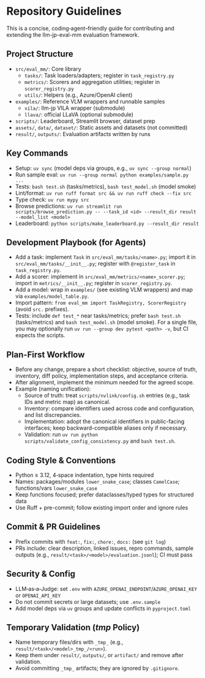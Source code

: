 # Repository Guidelines

This is a concise, coding‑agent–friendly guide for contributing and extending the llm-jp-eval-mm evaluation framework.

## Project Structure

- `src/eval_mm/`: Core library
  - `tasks/`: Task loaders/adapters; register in `task_registry.py`
  - `metrics/`: Scorers and aggregation utilities; register in `scorer_registry.py`
  - `utils/`: Helpers (e.g., Azure/OpenAI client)
- `examples/`: Reference VLM wrappers and runnable samples
  - `vila/`: llm-jp VILA wrapper (submodule)
  - `llava/`: official LLaVA (optional submodule)
- `scripts/`: Leaderboard, Streamlit browser, dataset prep
- `assets/`, `data/`, `dataset/`: Static assets and datasets (not committed)
- `result/`, `outputs/`: Evaluation artifacts written by runs

## Key Commands

- Setup: `uv sync` (model deps via groups, e.g., `uv sync --group normal`)
- Run sample eval: `uv run --group normal python examples/sample.py ...`
- Tests: `bash test.sh` (tasks/metrics), `bash test_model.sh` (model smoke)
- Lint/format: `uv run ruff format src && uv run ruff check --fix src`
- Type check: `uv run mypy src`
- Browse predictions: `uv run streamlit run scripts/browse_prediction.py -- --task_id <id> --result_dir result --model_list <model>`
- Leaderboard: `python scripts/make_leaderboard.py --result_dir result`

## Development Playbook (for Agents)

- Add a task: implement `Task` in `src/eval_mm/tasks/<name>.py`; import it in `src/eval_mm/tasks/__init__.py`; register with `@register_task` in `task_registry.py`.
- Add a scorer: implement in `src/eval_mm/metrics/<name>_scorer.py`; import in `metrics/__init__.py`; register in `scorer_registry.py`.
- Add a model: wrap in `examples/` (see existing VLM wrappers) and map via `examples/model_table.py`.
- Import pattern: `from eval_mm import TaskRegistry, ScorerRegistry` (avoid `src.` prefixes).
- Tests: include `def test_*` near tasks/metrics; prefer `bash test.sh` (tasks/metrics) and `bash test_model.sh` (model smoke). For a single file, you may optionally run `uv run --group dev pytest <path> -v`, but CI expects the scripts.

## Plan-First Workflow

- Before any change, prepare a short checklist: objective, source of truth, inventory, diff policy, implementation steps, and acceptance criteria.
- After alignment, implement the minimum needed for the agreed scope.
- Example (naming unification):
  - Source of truth: treat `scripts/nvlink/config.sh` entries (e.g., task IDs and metric map) as canonical.
  - Inventory: compare identifiers used across code and configuration, and list discrepancies.
  - Implementation: adopt the canonical identifiers in public-facing interfaces; keep backward-compatible aliases only if necessary.
  - Validation: run `uv run python scripts/validate_config_consistency.py` and `bash test.sh`.

## Coding Style & Conventions

- Python ≥ 3.12, 4‑space indentation, type hints required
- Names: packages/modules `lower_snake_case`; classes `CamelCase`; functions/vars `lower_snake_case`
- Keep functions focused; prefer dataclasses/typed types for structured data
- Use Ruff + pre-commit; follow existing import order and ignore rules

## Commit & PR Guidelines

- Prefix commits with `feat:`, `fix:`, `chore:`, `docs:` (see `git log`)
- PRs include: clear description, linked issues, repro commands, sample outputs (e.g., `result/<task>/<model>/evaluation.jsonl`); CI must pass

## Security & Config

- LLM‑as‑a‑Judge: set `.env` with `AZURE_OPENAI_ENDPOINT`/`AZURE_OPENAI_KEY` or `OPENAI_API_KEY`
- Do not commit secrets or large datasets; use `.env.sample`
- Add model deps via `uv` groups and update conflicts in `pyproject.toml`

## Temporary Validation (_tmp_ Policy)

- Name temporary files/dirs with `_tmp_` (e.g., `result/<task>/<model>_tmp_/<run>`).
- Keep them under `result/`, `outputs/`, or `artifact/` and remove after validation.
- Avoid committing `_tmp_` artifacts; they are ignored by `.gitignore`.
